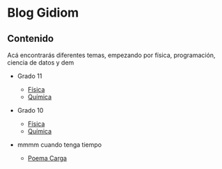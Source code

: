 # Blog Gidiom

## Contenido
Acá encontrarás diferentes temas, empezando por física, programación, ciencia de datos y dem

  * Grado 11 
    * [Física](./11/fisica/fisica.html)
    * [Química](./11/quimica/quimica.html)
  * Grado 10
    * [Física](./10/fisica/fisica.html)
    * [Química](./10/quimica/quimica.html) 

  * mmmm cuando tenga tiempo
    * [Poema Carga](./poesia/carga.html)
